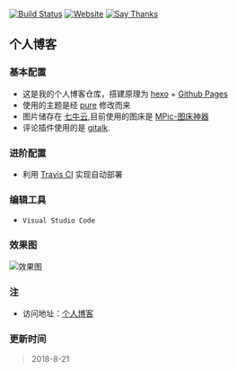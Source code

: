 [![Build Status](https://travis-ci.org/dmego/dmego.github.io.svg?branch=hexo)](https://travis-ci.org/dmego/dmego.github.io)
[![Website](https://img.shields.io/website-up-down-green-red/http/dmego.me.svg)](https://dmego.me/)
[![Say Thanks](https://img.shields.io/badge/Say-Thanks!-1EAEDB.svg)](https://saythanks.io/to/dmego)

## 个人博客


### 基本配置

- 这是我的个人博客仓库，搭建原理为 [hexo](https://hexo.io/zh-cn/) + [Github Pages](https://pages.github.com/)
- 使用的主题是经 [pure](https://github.com/cofess/hexo-theme-pure) 修改而来
- 图片储存在 [七牛云](https://www.qiniu.com/),目前使用的图床是 [MPic-图床神器](http://mpic.lzhaofu.cn/)
- 评论插件使用的是 [gitalk](https://gitalk.github.io/).

### 进阶配置

- 利用 [Travis CI](https://travis-ci.org/) 实现自动部署

### 编辑工具

- `Visual Studio Code`

### 效果图

![效果图](http://ovasw3yf9.bkt.clouddn.com/blog/180821/4j0jjKB9F8.png?imageslim)

### 注

- 访问地址：[个人博客](https://dmego.me/)

### 更新时间

>2018-8-21
